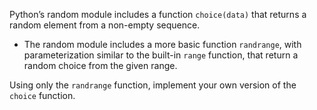 Python’s random module includes a function ```choice(data)``` that returns a
random element from a non-empty sequence.

- The random module includes a more basic function ```randrange```, with parameterization similar to
the built-in ```range``` function, that return a random choice from the given
range.

Using only the ```randrange``` function, implement your own version
of the ```choice``` function.
